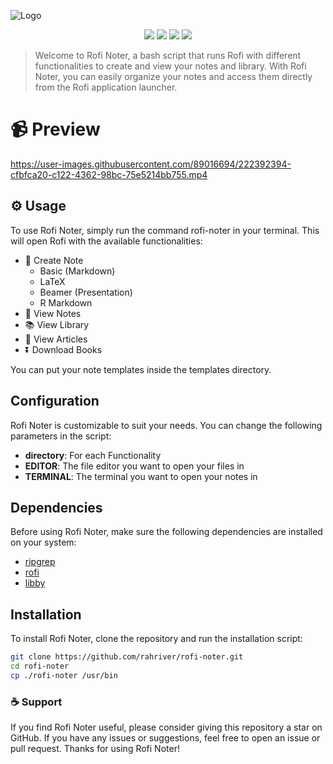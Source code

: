 ![Logo](https://user-images.githubusercontent.com/89016694/207632622-76adb3c7-ea28-4afa-9fd1-b6e613123a01.png)
<p align="center">
<a href="https://github.com/rahriver/rofi-noter/master/LICENSE"><img src="https://img.shields.io/static/v1.svg?style=flat&label=License&message=MIT&logoColor=eceff4&logo=github&colorA=black&colorB=green"/></a>
<img src="https://img.shields.io/github/commit-activity/m/rahriver/rofi-noter">
<a href="https://github.com/rahriver/rofi-noter/graphs/contributors"><img src="https://img.shields.io/github/contributors/rahriver/rofi-noter"></a>
<img src="https://img.shields.io/github/v/release/rahriver/rofi-noter">
</p>

> Welcome to Rofi Noter, a bash script that runs Rofi with different functionalities to create and view your notes and library. With Rofi Noter, you can easily organize your notes and access them directly from the Rofi application launcher.

# 📹 Preview
https://user-images.githubusercontent.com/89016694/222392394-cfbfca20-c122-4362-98bc-75e5214bb755.mp4

## ⚙️  Usage
To use Rofi Noter, simply run the command rofi-noter in your terminal. This will open Rofi with the available functionalities:

- 📑 Create Note
  - Basic (Markdown)
  - LaTeX
  - Beamer (Presentation)
  - R Markdown
- 🔖 View Notes
- 📚 View Library
- 📜 View Articles
- ⏬ Download Books

You can put your note templates inside the templates directory.

## Configuration
Rofi Noter is customizable to suit your needs. You can change the following parameters in the script:

- **directory**: For each Functionality
- **EDITOR**: The file editor you want to open your files in
- **TERMINAL**: The terminal you want to open your notes in

## Dependencies
Before using Rofi Noter, make sure the following dependencies are installed on your system:
- [ripgrep](https://github.com/BurntSushi/ripgrep)
- [rofi](https://github.com/davatorium/rofi)
- [libby](https://github.com/carterprince/libby)

## Installation
To install Rofi Noter, clone the repository and run the installation script:
```bash
git clone https://github.com/rahriver/rofi-noter.git
cd rofi-noter
cp ./rofi-noter /usr/bin
```

### ☕ Support
If you find Rofi Noter useful, please consider giving this repository a star on GitHub. If you have any issues or suggestions, feel free to open an issue or pull request. Thanks for using Rofi Noter!
